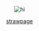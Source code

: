 <p align="center">
 <img src="https://i.postimg.cc/SNLY70kh/bannertest3.png" alt="hi" /> </p>
 
<p align="center">
 <a href="https://hatesex.straw.page/">strawpage</a>
</p>

